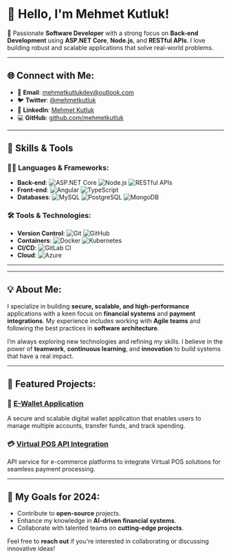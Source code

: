 # 👋 Hello, I'm Mehmet Kutluk!

🚀 Passionate **Software Developer** with a strong focus on **Back-end Development** using **ASP.NET Core**, **Node.js**, and **RESTful APIs**. I love building robust and scalable applications that solve real-world problems.



---

## 🌐 Connect with Me:

- 📧 **Email**: [mehmetkutlukdev@outlook.com](mailto:mehmetkutlukdev@outlook.com)
- 🐦 **Twitter**: [@mehmetkutluk](https://twitter.com/mehmetkutluk) 
- 💼 **LinkedIn**: [Mehmet Kutluk](https://linkedin.com/in/mehmetkutluk)
- 💻 **GitHub**: [github.com/mehmetkutluk](https://github.com/mehmetkutluk)

---

## 🚀 Skills & Tools

### 👨‍💻 Languages & Frameworks:
- **Back-end**: ![ASP.NET Core](https://img.shields.io/badge/ASP.NET_Core-5C2D91?style=for-the-badge&logo=dot-net) ![Node.js](https://img.shields.io/badge/Node.js-43853D?style=for-the-badge&logo=node.js&logoColor=white) ![RESTful APIs](https://img.shields.io/badge/REST-4CAF50?style=for-the-badge&logo=REST)
- **Front-end**: ![Angular](https://img.shields.io/badge/Angular-DD0031?style=for-the-badge&logo=angular&logoColor=white) ![TypeScript](https://img.shields.io/badge/TypeScript-007ACC?style=for-the-badge&logo=typescript)
- **Databases**: ![MySQL](https://img.shields.io/badge/MySQL-00000F?style=for-the-badge&logo=mysql&logoColor=white) ![PostgreSQL](https://img.shields.io/badge/PostgreSQL-316192?style=for-the-badge&logo=postgresql&logoColor=white) ![MongoDB](https://img.shields.io/badge/MongoDB-47A248?style=for-the-badge&logo=mongodb&logoColor=white)

### 🛠️ Tools & Technologies:
- **Version Control**: ![Git](https://img.shields.io/badge/Git-F05032?style=for-the-badge&logo=git&logoColor=white) ![GitHub](https://img.shields.io/badge/GitHub-181717?style=for-the-badge&logo=github)
- **Containers**: ![Docker](https://img.shields.io/badge/Docker-2496ED?style=for-the-badge&logo=docker&logoColor=white) ![Kubernetes](https://img.shields.io/badge/Kubernetes-326CE5?style=for-the-badge&logo=kubernetes&logoColor=white)
- **CI/CD**: ![GitLab CI](https://img.shields.io/badge/GitLab%20CI/CD-FC6D26?style=for-the-badge&logo=gitlab&logoColor=white)
- **Cloud**: ![Azure](https://img.shields.io/badge/Microsoft%20Azure-0089D6?style=for-the-badge&logo=microsoft-azure&logoColor=white)

---



---

## 💡 About Me:

I specialize in building **secure, scalable, and high-performance** applications with a keen focus on **financial systems** and **payment integrations**. My experience includes working with **Agile teams** and following the best practices in **software architecture**.

I’m always exploring new technologies and refining my skills. I believe in the power of **teamwork**, **continuous learning**, and **innovation** to build systems that have a real impact.

---

## 🌟 Featured Projects:

### 💼 [E-Wallet Application](https://github.com/mehmetkutluk/e-wallet)
A secure and scalable digital wallet application that enables users to manage multiple accounts, transfer funds, and track spending.

### 💳 [Virtual POS API Integration](https://github.com/mehmetkutluk/pos-api)
API service for e-commerce platforms to integrate Virtual POS solutions for seamless payment processing.

---

## 🎯 My Goals for 2024:
- Contribute to **open-source** projects.
- Enhance my knowledge in **AI-driven financial systems**.
- Collaborate with talented teams on **cutting-edge projects**.

Feel free to **reach out** if you're interested in collaborating or discussing innovative ideas!
